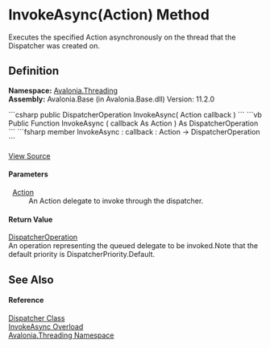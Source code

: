 # InvokeAsync(Action) Method


Executes the specified Action asynchronously on the thread that the Dispatcher was created on.



## Definition
**Namespace:** <a href="N_Avalonia_Threading">Avalonia.Threading</a>  
**Assembly:** Avalonia.Base (in Avalonia.Base.dll) Version: 11.2.0

<Tabs groupId="api-code-preview">
<TabItem value="csharp" label="C#">
```csharp
public DispatcherOperation InvokeAsync(
	Action callback
)
```
</TabItem>
<TabItem value="vb" label="VB">
```vb
Public Function InvokeAsync ( 
	callback As Action
) As DispatcherOperation
```
</TabItem>
<TabItem value="fsharp" label="F#">
```fsharp
member InvokeAsync : 
        callback : Action -> DispatcherOperation 
```
</TabItem>
</Tabs>



<a href="https://github.com/AvaloniaUI/Avalonia/tree/master/src/Avalonia.Base/Threading/Dispatcher.Invoke.cs#L259" title="View the source code">View Source</a>



#### Parameters
<dl><dt>  <a href="https://learn.microsoft.com/dotnet/api/system.action" target="_blank" rel="noopener noreferrer">Action</a></dt><dd>An Action delegate to invoke through the dispatcher.</dd></dl>

#### Return Value
<a href="T_Avalonia_Threading_DispatcherOperation">DispatcherOperation</a>  
An operation representing the queued delegate to be invoked.Note that the default priority is DispatcherPriority.Default.

## See Also


#### Reference
<a href="T_Avalonia_Threading_Dispatcher">Dispatcher Class</a>  
<a href="Overload_Avalonia_Threading_Dispatcher_InvokeAsync">InvokeAsync Overload</a>  
<a href="N_Avalonia_Threading">Avalonia.Threading Namespace</a>  

